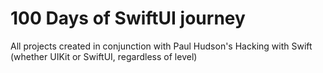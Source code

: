 # 100 Days of SwiftUI journey
All projects created in conjunction with Paul Hudson's Hacking with Swift (whether UIKit or SwiftUI, regardless of level)
